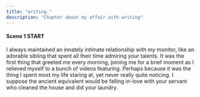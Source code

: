 ```yaml
---
title: "writing."
description: "Chapter about my affair with writing"
---
```


#### Scene 1 START

I always maintained an innately intimate relationship with my monitor, like an adorable sibling that spent all their time admiring your talents. It was the first thing that greeted me every morning, joining me for a brief moment as I relieved myself to a bunch of videos featuring. Perhaps because it was the thing I spent most my life staring at, yet never really quite noticing. I suppose the ancient equivalent would be falling in-love with your servant who cleaned the house and did your laundry.



